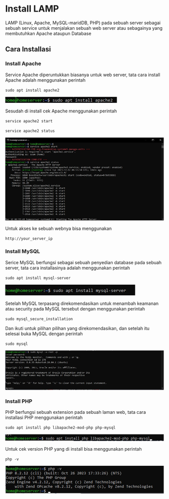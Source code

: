 # Install LAMP
LAMP (Linux, Apache, MySQL-maridDB, PHP) pada sebuah server sebagai sebuah service untuk menjalakan sebuah web server atau sebagainya yang membutuhkan Apache ataupun Database

## Cara Installasi

### Install Apache
Service Apache diperuntukkan biasanya untuk web server, tata cara install Apache adalah menggunakan perintah

<code>sudo apt install apache2</code>

![satu](img/lamp/1.jpg)

Sesudah di install cek Apache menggunakan perintah

<code>service apache2 start</code>

<code>service apache2 status</code>

![dua](img/lamp/2.jpg)

Untuk akses ke sebuah webnya bisa menggunakan

<code>http://your_server_ip</code>


### Install MySQL
Serice MySQL berfungsi sebagai sebuah penyedian database pada sebuah server, tata cara installasinya adalah menggunakan perintah

<code>sudo apt install mysql-server</code>

![tiga](img/lamp/3.jpg)

Setelah MySQL terpasang direkomendasikan untuk menambah keamanan atau security pada MySQL tersebut dengan menggunakan perintah

<code>sudo mysql_secure_installation</code>

Dan ikuti untuk pilihan pilihan yang direkomendasikan, dan setelah itu selesai buka MySQL dengan perintah

<code>sudo mysql</code>

![empat](img/lamp/4.jpg)


### Install PHP
PHP berfungsi sebuah extension pada sebuah laman web, tata cara installasi PHP menggunakan perintah

<code>sudo apt install php libapache2-mod-php php-mysql</code>

![lima](img/lamp/5.jpg)

Untuk cek version PHP yang di install bisa menggunakan perintah

<code>php -v</code>

![lima](img/lamp/6.jpg)